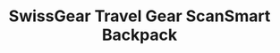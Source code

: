 ---
title: > #shorten me
  SwissGear Travel Gear ScanSmart Backpack
name: >
  SwissGear Travel Gear ScanSmart Backpack
buy_now: "https://www.amazon.com/SwissGear-Travel-Gear-ScanSmart-Backpack/dp/B007R6JPC4?psc=1&SubscriptionId=AKIAIA5RBQIWQVTCUEUQ&tag=coldcutdeals-20&linkCode=xm2&camp=2025&creative=165953&creativeASIN=B007R6JPC4"
description_markdown: >-

  - 18.5 x 13.5 x 9.0 inches (Height x Width x Depth)

  - Durable 1200D polyester

  - Lay-flat design helps speed through airport security

  - Laptop-only compartment designed to fit most portable computers up to 17 inches. Inner laptop sleeve recommended for extra protection.

  - Since the backpack is oversized, it fits adults and large children best.


tweet_id_str: "939372890058878976"
price: "$130.00"
list_price: "$130.00"
deal_price: "$47.99"
you_save: "$82.01 (63%)"
asin: "B007R6JPC4"
image: "https://images-na.ssl-images-amazon.com/images/I/51iKhHuD2iL.jpg"
---